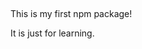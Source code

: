 <!--
 * @Version: 2.0
 * @Autor: Zhou Han
 * @Date: 2021-12-29 14:12:29
 * @LastEditors: Zhou Han
 * @LastEditTime: 2021-12-29 14:19:39
 * @Description: file content
-->

##
This is my first npm package!

It is just for learning.
